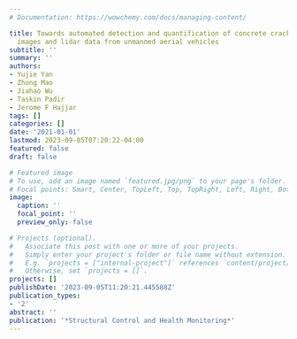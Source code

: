```yaml
---
# Documentation: https://wowchemy.com/docs/managing-content/

title: Towards automated detection and quantification of concrete cracks using integrated
  images and lidar data from unmanned aerial vehicles
subtitle: ''
summary: ''
authors:
- Yujie Yan
- Zhong Mao
- Jiahao Wu
- Taskin Padir
- Jerome F Hajjar
tags: []
categories: []
date: '2021-01-01'
lastmod: 2023-09-05T07:20:22-04:00
featured: false
draft: false

# Featured image
# To use, add an image named `featured.jpg/png` to your page's folder.
# Focal points: Smart, Center, TopLeft, Top, TopRight, Left, Right, BottomLeft, Bottom, BottomRight.
image:
  caption: ''
  focal_point: ''
  preview_only: false

# Projects (optional).
#   Associate this post with one or more of your projects.
#   Simply enter your project's folder or file name without extension.
#   E.g. `projects = ["internal-project"]` references `content/project/deep-learning/index.md`.
#   Otherwise, set `projects = []`.
projects: []
publishDate: '2023-09-05T11:20:21.445588Z'
publication_types:
- '2'
abstract: ''
publication: '*Structural Control and Health Monitoring*'
---
```


